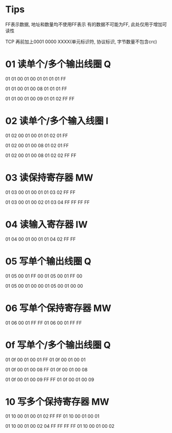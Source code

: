# Tips
FF表示数据, 地址和数量均不使用FF表示
有的数据不可能为FF, 此处仅用于增加可读性

TCP 再前加上0001 0000 XXXX(单元标识符, 协议标识, 字节数量不包含crc)

# 01 读单个/多个输出线圈 Q

01 01 00 01 00 01
01 01 01 FF

01 01 00 01 00 08
01 01 01 FF

01 01 00 01 00 09
01 01 02 FF FF

# 02 读单个/多个输入线圈 I
01 02 00 01 00 01
01 02 01 FF

01 02 00 01 00 08
01 02 01 FF

01 02 00 01 00 08
01 02 02 FF FF

# 03 读保持寄存器 MW
01 03 00 01 00 01
01 03 02 FF FF

01 03 00 01 00 02
01 03 04 FF FF FF FF

# 04 读输入寄存器 IW
01 04 00 01 00 01
01 04 02 FF FF

# 05 写单个输出线圈 Q
01 05 00 01 FF 00
01 05 00 01 FF 00

01 05 00 01 00 00
01 05 00 01 00 00

# 06 写单个保持寄存器 MW
01 06 00 01 FF FF
01 06 00 01 FF FF

# 0f 写单个/多个输出线圈 Q
01 0f 00 01 00 01 FF
01 0f 00 01 00 01

01 0f 00 01 00 08 FF
01 0f 00 01 00 08

01 0f 00 01 00 09 FF FF
01 0f 00 01 00 09

# 10 写多个保持寄存器 MW
01 10 00 01 00 01 02 FF FF
01 10 00 01 00 01

01 10 00 01 00 02 04 FF FF FF FF
01 10 00 01 00 02
